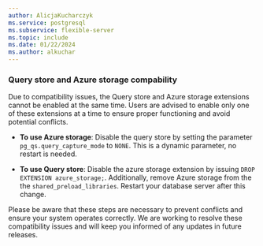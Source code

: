 ```yaml
---
author: AlicjaKucharczyk
ms.service: postgresql
ms.subservice: flexible-server
ms.topic: include
ms.date: 01/22/2024
ms.author: alkuchar
---
```

### Query store and Azure storage compability

Due to compatibility issues, the Query store and Azure storage extensions cannot be enabled at the same time. Users are advised to enable only one of these extensions at a time to ensure proper functioning and avoid potential conflicts.
 
* **To use Azure storage**: Disable the query store by setting the parameter `pg_qs.query_capture_mode` to `NONE`. This is a dynamic parameter, no restart is needed.
 
* **To use Query store**: Disable the azure storage extension by issuing `DROP EXTENSION azure_storage;`. Additionally, remove Azure storage from the the `shared_preload_libraries`. Restart your database server after this change.
 
Please be aware that these steps are necessary to prevent conflicts and ensure your system operates correctly. We are working to resolve these compatibility issues and will keep you informed of any updates in future releases.